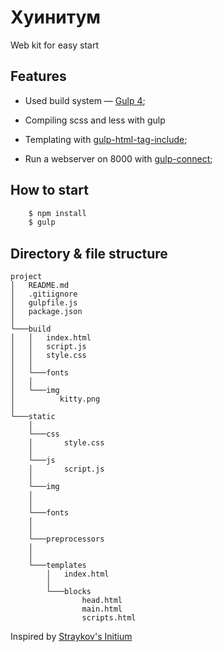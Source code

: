 # Хуинитум

Web kit for easy start

## Features
- Used build system — [Gulp 4](http://gulpjs.com/);

- Compiling scss and less with gulp

- Templating with [gulp-html-tag-include](https://www.npmjs.com/package/gulp-html-tag-include);

- Run a webserver on 8000 with [gulp-connect](https://www.npmjs.com/package/gulp-connect);

## How to start
```bash
    $ npm install
    $ gulp
```
## Directory & file structure
```
project
│   README.md
│   .gitiignore
│   gulpfile.js
│   package.json
│
└───build
│   │   index.html
│   │   script.js
│   │   style.css
│   │
│   └───fonts
│   │
│   └───img
│          kitty.png
│
└───static
    │
    └───css
    │       style.css
    │
    └───js
    │       script.js
    │
    └───img
    │
    │
    └───fonts
    │
    │
    └───preprocessors
    │
    │
    └───templates
        │   index.html
        │
        └───blocks
                head.html
                main.html
                scripts.html
```

Inspired by [Straykov's Initium](https://github.com/straykov/initium)
